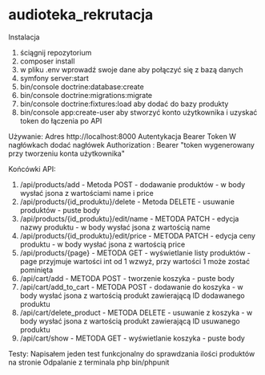 # audioteka_rekrutacja

Instalacja
1. ściągnij repozytorium
2. composer install
3. w pliku .env wprowadź swoje dane aby połączyć się z bazą danych
4. symfony server:start
5. bin/console doctrine:database:create
6. bin/console doctrine:migrations:migrate
7. bin/console doctrine:fixtures:load aby dodać do bazy produkty
8. bin/console app:create-user aby stworzyć konto użytkownika i uzyskać token do łączenia po API

Używanie:
Adres http://localhost:8000
Autentykacja Bearer Token
W nagłówkach dodać nagłówek
Authorization : Bearer "token wygenerowany przy tworzeniu konta użytkownika"

Końcówki API:
1. /api/products/add - Metoda POST - dodawanie produktów - w body wysłać jsona z wartościami name i price
2. /api/products/{id_produktu}/delete - Metoda DELETE - usuwanie produktów - puste body
3. /api/products/{id_produktu}/edit/name - METODA PATCH - edycja nazwy produktu - w body wysłać jsona z wartością name
4. /api/products/{id_produktu}/edit/price - METODA PATCH - edycja ceny produktu - w body wysłać jsona z wartością price
5. /api/products/{page} - METODA GET - wyświetlanie listy produktów - page przyjmuje wartości int od 1 wzwyż, przy wartości 1 może zostać pominięta
6. /api/cart/add - METODA POST - tworzenie koszyka - puste body
7. /api/cart/add_to_cart - METODA POST - dodawanie do koszyka - w body wysłać jsona z wartością produkt zawierającą ID dodawanego produktu
8. /api/cart/delete_product - METODA DELETE - usuwanie z koszyka - w body wysłać jsona z wartością produkt zawierającą ID usuwanego produktu
9. /api/cart/show - METODA GET - wyświetlanie koszyka - puste body

Testy:
Napisałem jeden test funkcjonalny do sprawdzania ilości produktów na stronie
Odpalanie z terminala php bin/phpunit
